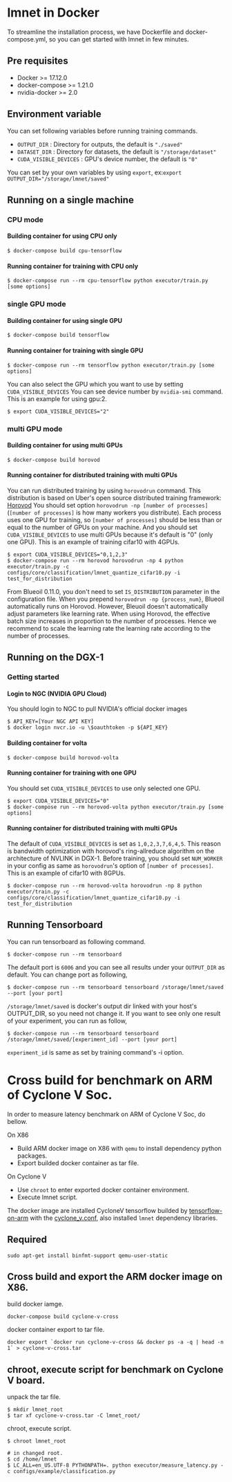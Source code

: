 # lmnet in Docker

To streamline the installation process, we have Dockerfile and docker-compose.yml, so you can get started with lmnet in few minutes.

## Pre requisites

- Docker >= 17.12.0
- docker-compose >= 1.21.0
- nvidia-docker >= 2.0

## Environment variable
You can set following variables before running training commands.

- `OUTPUT_DIR` : Directory for outputs, the default is `"./saved"`
- `DATASET_DIR` : Directory for datasets, the default is `"/storage/dataset"`
- `CUDA_VISIBLE_DEVICES` : GPU's device number, the default is `"0"`

You can set by your own variables by using `export`, ex:`export OUTPUT_DIR="/storage/lmnet/saved"`

## Running on a single machine
### CPU mode
#### Building container for using CPU only
```
$ docker-compose build cpu-tensorflow
```
#### Running container for training with CPU only
```
$ docker-compose run --rm cpu-tensorflow python executor/train.py [some options]
```

### single GPU mode
#### Building container for using single GPU
```
$ docker-compose build tensorflow
```
#### Running container for training with single GPU
```
$ docker-compose run --rm tensorflow python executor/train.py [some options]
```
You can also select the GPU which you want to use by setting `CUDA_VISIBLE_DEVICES`
You can see device number by `nvidia-smi` command.
This is an example for using gpu:2.
```
$ export CUDA_VISIBLE_DEVICES="2"
```

### multi GPU mode
#### Building container for using multi GPUs
```
$ docker-compose build horovod
```
#### Running container for distributed training with multi GPUs
You can run distributed training by using `horovodrun` command.
This distribution is based on Uber's open source distributed training framework: [Horovod](https://github.com/uber/horovod)
You should set option `horovodrun -np [number of processes]` (`[number of processes]` is how many workers you distribute).
Each process uses one GPU for training, so `[number of processes]` should be less than or equal to the number of GPUs on your machine. And you should set `CUDA_VISIBLE_DEVICES` to use multi GPUs because it's default is "0" (only one GPU).
This is an example of training cifar10 with 4GPUs.
```
$ export CUDA_VISIBLE_DEVICES="0,1,2,3"
$ docker-compose run --rm horovod horovodrun -np 4 python executor/train.py -c configs/core/classification/lmnet_quantize_cifar10.py -i test_for_distribution
```

From Blueoil 0.11.0, you don't need to set `IS_DISTRIBUTION` parameter in the configuration file. When you prepend `horovodrun -np {process_num}`, Blueoil automatically runs on Horovod.
However, Bleuoil doesn't automatically adjust parameters like learning rate. When using Horovod, the effective batch size increases in proportion to the number of processes.
Hence we recommend to scale the learning rate the learning rate according to the number of processes.

## Running on the DGX-1

### Getting started
#### Login to NGC (NVIDIA GPU Cloud)
You should login to NGC to pull NVIDIA's official docker images
```
$ API_KEY=[Your NGC API KEY]
$ docker login nvcr.io -u \$oauthtoken -p ${API_KEY}
```

#### Building container for volta
```
$ docker-compose build horovod-volta
```

#### Running container for training with one GPU
You should set `CUDA_VISIBLE_DEVICES` to use only selected one GPU.
```
$ export CUDA_VISIBLE_DEVICES="0"
$ docker-compose run --rm horovod-volta python executor/train.py [some options]
```

#### Running container for distributed training with multi GPUs
The default of `CUDA_VISIBLE_DEVICES` is set as `1,0,2,3,7,6,4,5`.
This reason is bandwidth optimization with horovod's ring-allreduce algorithm on the architecture of NVLINK in DGX-1.
Before training, you should set `NUM_WORKER` in your config as same as `horovodrun`'s option of `[number of processes]`.
This is an example of cifar10 with 8GPUs.
```
$ docker-compose run --rm horovod-volta horovodrun -np 8 python executor/train.py -c configs/core/classification/lmnet_quantize_cifar10.py -i test_for_distribution
```

## Running Tensorboard
You can run tensorboard as following command.
```
$ docker-compose run --rm tensorboard
```
The default port is `6006` and you can see all results under your `OUTPUT_DIR` as default.
You can change port as following,
```
$ docker-compose run --rm tensorboard tensorboard /storage/lmnet/saved --port [your port]
```
`/storage/lmnet/saved` is docker's output dir linked with your host's OUTPUT_DIR, so you need not change it.
If you want to see only one result of your experiment, you can run as follow,
```
$ docker-compose run --rm tensorboard tensorboard /storage/lmnet/saved/[experiment_id] --port [your port]
```
`experiment_id` is same as set by training command's -i option.


# Cross build for benchmark on ARM of Cyclone V Soc.
In order to measure latency benchmark on ARM of Cyclone V Soc, do bellow.

On X86
* Build ARM docker image on X86 with `qemu` to install dependency python packages.
* Export builded docker container as tar file.

On Cyclone V
* Use `chroot` to enter exported docker container environment.
* Execute lmnet script.

The docker image are installed CycloneV tensorflow builded by [tensorflow-on-arm](https://github.com/lhelontra/tensorflow-on-arm) with the [cyclone_v.conf](https://github.com/LeapMind/lmnet/blob/master/third_party/override/tensorflow-on-arm/build_tensorflow/configs/cyclone_v.conf), also installed `lmnet` dependency libraries.


## Required
```
sudo apt-get install binfmt-support qemu-user-static
```

## Cross build and export the ARM docker image on X86.
build docker iamge.
```
docker-compose build cyclone-v-cross
```

docker container export to tar file.
```
docker export `docker run cyclone-v-cross && docker ps -a -q | head -n 1` > cyclone-v-cross.tar

```

## chroot, execute script for benchmark on Cyclone V board.

unpack the tar file.
```
$ mkdir lmnet_root
$ tar xf cyclone-v-cross.tar -C lmnet_root/
```

chroot, execute script.
```
$ chroot lmnet_root

# in changed root.
$ cd /home/lmnet
$ LC_ALL=en_US.UTF-8 PYTHONPATH=. python executor/measure_latency.py -c configs/example/classification.py
```
